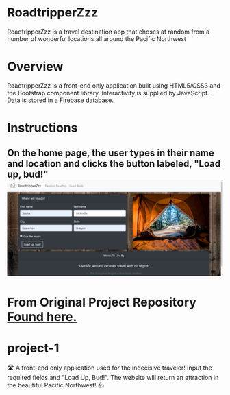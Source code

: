 # RoadtripperZzz
RoadtripperZzz is a travel destination app that choses at random from a number of wonderful locations all around the Pacific Northwest

# Overview
RoadtripperZzz is a front-end only application built using HTML5/CSS3 and the Bootstrap component library. Interactivity is supplied by JavaScript. Data is stored in a Firebase database.

# Instructions
On the home page, the user types in their name and location and clicks the button labeled, "Load up, bud!"
![](/project-1/assets/ReadMeImages/homepage.png)
---
# From Original Project Repository [Found here.](https://github.com/VolksRat71/project-1)
# project-1
:motorway: A front-end only application used for the indecisive traveler! Input the required fields and "Load Up, Bud!". The website will return an attraction in the beautiful Pacific Northwest!  👍
